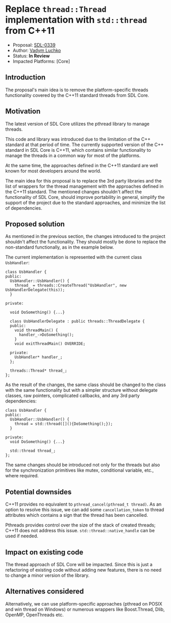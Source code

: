 # Replace `thread::Thread` implementation with `std::thread` from C++11

* Proposal: [SDL-0339](0339-replace-pthread-implementation-with-threads-from-cpp11.md)
* Author: [Vadym Luchko](https://github.com/VadymLuchko)
* Status: **In Review**
* Impacted Platforms: [Core]

## Introduction

The proposal's main idea is to remove the platform-specific threads functionality covered by the C++11 standard threads from SDL Core.

## Motivation

The latest version of SDL Core utilizes the pthread library to manage threads.

This code and library was introduced due to the limitation of the C++ standard at that period of time. The currently supported version of the C++ standard in SDL Core is C++11, which contains similar functionality to manage the threads in a common way for most of the platforms.

At the same time, the approaches defined in the C++11 standard are well known for most developers around the world.

The main idea for this proposal is to replace the 3rd party libraries and the list of wrappers for the thread management with the approaches defined in the C++11 standard. The mentioned changes shouldn't affect the functionality of SDL Core, should improve portability in general, simplify the support of the project due to the standard approaches, and minimize the list of dependencies.


## Proposed solution

As mentioned in the previous section, the changes introduced to the project shouldn't affect the functionality. They should mostly be done to replace the non-standard functionally, as in the example below.

The current implementation is represented with the current class `UsbHandler`:

```
class UsbHandler {
public:
  UsbHandler::UsbHandler() {
    thread_ = threads::CreateThread("UsbHandler", new UsbHandlerDelegate(this));
  }
	
private:

  void DoSomething() {...}

  class UsbHandlerDelegate : public threads::ThreadDelegate {
  public:
    void threadMain() {
      handler_->DoSomething();
    }
    void exitThreadMain() OVERRIDE;

  private:
    UsbHandler* handler_;
  };

  threads::Thread* thread_;
};
  ```
As the result of the changes, the same class should be changed to the class with the same functionality but with a simpler structure without delegate classes, raw pointers, complicated callbacks, and any 3rd party dependencies:

```
class UsbHandler {
public:
  UsbHandler::UsbHandler() {
    thread = std::thread([](){DoSomething();});
  }
	
private:
  void DoSomething() {...}

  std::thread thread_;
};
  ```

The same changes should be introduced not only for the threads but also for the synchronization primitives like mutex, conditional variable, etc., where required.


## Potential downsides

C++11 provides no equivalent to `pthread_cancel(pthread_t thread)`.
As an option to resolve this issue, we can add some `cancellation_token` to thread attributes which contains a sign that the thread has been cancelled.

Pthreads provides control over the size of the stack of created threads; C++11 does not address this issue.
`std::thread::native_handle` can be used if needed.



## Impact on existing code
The thread approach of SDL Core will be impacted.
Since this is just a refactoring of existing code without adding new features, there is no need to change a minor version of the library.


## Alternatives considered
Alternatively, we can use platform-specific approaches (pthread on POSIX and win thread on Windows) or numerous wrappers like Boost.Thread, Dlib, OpenMP, OpenThreads etc.
